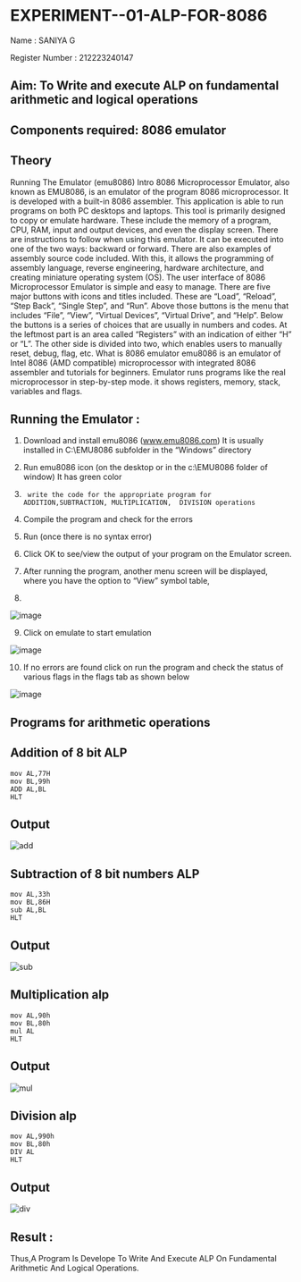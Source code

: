 # EXPERIMENT--01-ALP-FOR-8086
Name : SANIYA G


Register Number : 212223240147






## Aim: To Write and execute ALP on fundamental arithmetic and logical operations
## Components required: 8086  emulator 
## Theory 
Running The Emulator (emu8086) Intro 8086 Microprocessor Emulator, also known as EMU8086, is an emulator of the program 8086 microprocessor. It is developed with a built-in 8086 assembler. This application is able to run programs on both PC desktops and laptops. This tool is primarily designed to copy or emulate hardware. These include the memory of a program, CPU, RAM, input and output devices, and even the display screen. There are instructions to follow when using this emulator. It can be executed into one of the two ways: backward or forward. There are also examples of assembly source code included. With this, it allows the programming of assembly language, reverse engineering, hardware architecture, and creating miniature operating system (OS). The user interface of 8086 Microprocessor Emulator is simple and easy to manage. There are five major buttons with icons and titles included. These are “Load”, “Reload”, “Step Back”, “Single Step”, and “Run”. Above those buttons is the menu that includes “File”, “View”, “Virtual Devices”, “Virtual Drive”, and “Help”. Below the buttons is a series of choices that are usually in numbers and codes. At the leftmost part is an area called “Registers” with an indication of either “H” or “L”. The other side is divided into two, which enables users to manually reset, debug, flag, etc. What is 8086 emulator emu8086 is an emulator of Intel 8086 (AMD compatible) microprocessor with integrated 8086 assembler and tutorials for beginners. Emulator runs programs like the real microprocessor in step-by-step mode. it shows registers, memory, stack, variables and flags.


 ## Running the Emulator :
1.	Download and install emu8086 (www.emu8086.com) It is usually installed in C:\EMU8086 subfolder in the “Windows” directory
2.	  Run  emu8086 icon (on the desktop or in the c:\EMU8086 folder of window) It has green color 
 
 
3.		write the code for the appropriate program for ADDITION,SUBTRACTION, MULTIPLICATION,  DIVISION operations 

4.	 Compile the program and check for the errors 
5.	Run (once there is no syntax error) 

6.	Click OK to see/view the output of your program on the Emulator screen. 


7.	After running the program, another menu screen will be displayed, where you have the option to “View” symbol table,
8.	 


![image](https://user-images.githubusercontent.com/36288975/189273263-d65baae9-4b8f-4723-afb3-c0ffa4052b04.png)











9.	Click on emulate to start emulation 








![image](https://user-images.githubusercontent.com/36288975/189273273-9bb36ec1-e2e8-4892-8d35-37707332bfdc.png)








10.	If no errors are found click on run the program and check the status of various flags in the flags tab as shown below 






![image](https://user-images.githubusercontent.com/36288975/189273277-113a2a33-4a40-4ff8-95a5-ecd3a1f504fe.png)







## Programs for arithmetic  operations

## Addition  of 8 bit ALP 
```
mov AL,77H
mov BL,99h
ADD AL,BL
HLT
```


## Output  
![add](https://github.com/saniyaganesamoorthy/EXPERIMENT--01-ALP-FOR-8086/assets/145742583/d27be566-b4ee-45d7-9f86-3c7d41e332cc)


## Subtraction   of 8 bit numbers  ALP 
```
mov AL,33h
mov BL,86H
sub AL,BL
HLT
```
 
## Output  
![sub](https://github.com/saniyaganesamoorthy/EXPERIMENT--01-ALP-FOR-8086/assets/145742583/2ecd13c2-84fc-41c1-97f9-e272fb783008)

## Multiplication alp 
```
mov AL,90h
mov BL,80h
mul AL
HLT
```
 ## Output  

![mul](https://github.com/saniyaganesamoorthy/EXPERIMENT--01-ALP-FOR-8086/assets/145742583/86c0e2a7-bde0-4426-8bff-43cd1502cca3)

## Division alp 
```
mov AL,990h
mov BL,80h
DIV AL
HLT
```
## Output  

![div](https://github.com/saniyaganesamoorthy/EXPERIMENT--01-ALP-FOR-8086/assets/145742583/d9d22da0-94c5-4ff7-930c-dd6715b53e54)




## Result :
 Thus,A Program Is Develope To Write And Execute ALP On Fundamental Arithmetic And Logical
 Operations.








